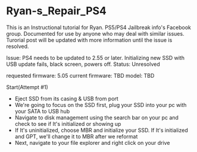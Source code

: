 # Ryan-s_Repair_PS4
This is an Instructional tutorial for Ryan. PS5/PS4 Jailbreak info's Facebook group. Documented for use by anyone who may deal with similar issues. Turorial post will be updated with more information until the issue is resolved. 

Issue: PS4 needs to be updated to 2.55 or later. Initializing new SSD with USB update fails, black screen, powers off.
Status: Unresolved

requested firmware: 5.05
current firmware: TBD
model: TBD

Start(Attempt #1)
- Eject SSD from its casing & USB from port
- We're going to focus on the SSD first, plug your SSD into your pc with your SATA to USB hub
- Navigate to disk management using the search bar on your pc and check to see if It's initialized or showing up
- If It's uninitialized, choose MBR and initialize your SSD. If It's initialized and GPT, we'll change it to MBR after we reformat
- Next, navigate to your file explorer and right click on your drive
